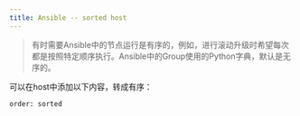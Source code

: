 ```yaml
---
title: Ansible -- sorted host
---
```


> 有时需要Ansible中的节点运行是有序的，例如，进行滚动升级时希望每次都是按照特定顺序执行。Ansible中的Group使用的Python字典，默认是无序的。

可以在host中添加以下内容，转成有序：
```
order: sorted
```
